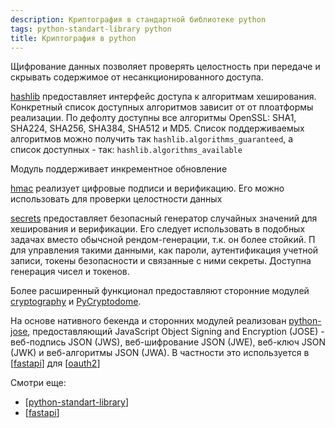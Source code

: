 ```yaml
---
description: Криптография в стандартной библиотеке python
tags: python-standart-library python
title: Криптография в python
---
```

Щифрование данных позволяет проверять целостность при передаче и скрывать содержимое от несанкционированного доступа.

[hashlib](https://docs.python.org/3/library/hashlib.html) предоставляет интерфейс доступа к алгоритмам хеширования. Конкретный список доступных алгоритмов зависит от от плоатформы реализации. По дефолту доступны все алгоритмы OpenSSL: SHA1, SHA224, SHA256, SHA384, SHA512 и MD5. Список поддерживаемых алгоритмов можно получить так `hashlib.algorithms_guaranteed`, а список доступных - так: `hashlib.algorithms_available`

Модуль поддерживает инкрементное обновление

[hmac](https://docs.python.org/3/library/hmac.html) реализует цифровые подписи и верификацию. Его можно использовать для проверки целостности данных

[secrets](https://docs.python.org/3/library/hmac.html) предоставляет безопасный генератор случайных значений для хеширования и верификации. Его следует использовать в подобных задачах вместо обычсной рендом-генерации, т.к. он более стойкий. П для управления такими данными, как пароли, аутентификация учетной записи, токены безопасности и связанные с ними секреты. Доступна генерация чисел и токенов.

Более расширенный функционал предоставляют сторонние модулей [cryptography](https://github.com/pyca/cryptography) и [PyCryptodome](https://github.com/Legrandin/pycryptodome).

На основе нативного бекенда и сторонних модулей реализован [python-jose](https://github.com/mpdavis/python-jose), предоставляющий JavaScript Object Signing and Encryption (JOSE) - веб-подпись JSON (JWS), веб-шифрование JSON (JWE), веб-ключ JSON (JWK) и веб-алгоритмы JSON (JWA). В частности это используется в [[fastapi]] для [[oauth2]]

Смотри еще:

- [[python-standart-library]]
- [[fastapi]]

[//begin]: # "Autogenerated link references for markdown compatibility"
[fastapi]: fastapi "Fastapi"
[oauth2]: oauth2 "OAuth2"
[python-standart-library]: ../lists/python-standart-library "Стандартная библиотека python и полезные ресурсы"
[//end]: # "Autogenerated link references"